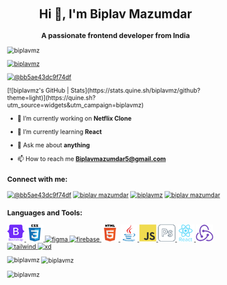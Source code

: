 <h1 align="center">Hi 👋, I'm Biplav Mazumdar</h1>
<h3 align="center">A passionate frontend developer from India</h3>

<p align="left"> <img src="https://komarev.com/ghpvc/?username=biplavmz&label=Profile%20views&color=0e75b6&style=flat" alt="biplavmz" /> </p>

<p align="left"> <a href="https://github.com/ryo-ma/github-profile-trophy"><img src="https://github-profile-trophy.vercel.app/?username=biplavmz" alt="biplavmz" /></a> </p>

<p align="left"> <a href="https://twitter.com/@bb5ae43dc9f74df" target="blank"><img src="https://img.shields.io/twitter/follow/@bb5ae43dc9f74df?logo=twitter&style=for-the-badge" alt="@bb5ae43dc9f74df" /></a> </p>
[![biplavmz's GitHub | Stats](https://stats.quine.sh/biplavmz/github?theme=light)](https://quine.sh?utm_source=widgets&utm_campaign=biplavmz)

- 🔭 I’m currently working on **Netflix Clone**

- 🌱 I’m currently learning **React**

- 💬 Ask me about **anything**

- 📫 How to reach me **Biplavmazumdar5@gmail.com**

<h3 align="left">Connect with me:</h3>
<p align="left">
<a href="https://twitter.com/@bb5ae43dc9f74df" target="blank"><img align="center" src="https://raw.githubusercontent.com/rahuldkjain/github-profile-readme-generator/neutral-icons/src/images/icons/Social/twitter.svg" alt="@bb5ae43dc9f74df" height="30" width="40" /></a>
<a href="https://linkedin.com/in/biplav mazumdar" target="blank"><img align="center" src="https://raw.githubusercontent.com/rahuldkjain/github-profile-readme-generator/neutral-icons/src/images/icons/Social/linked-in-alt.svg" alt="biplav mazumdar" height="30" width="40" /></a>
<a href="https://codesandbox.com/biplavmz" target="blank"><img align="center" src="https://cdn.jsdelivr.net/npm/simple-icons@3.0.1/icons/codesandbox.svg" alt="biplavmz" height="30" width="40" /></a>
<a href="https://www.codechef.com/users/biplav mazumdar" target="blank"><img align="center" src="https://cdn.jsdelivr.net/npm/simple-icons@3.1.0/icons/codechef.svg" alt="biplav mazumdar" height="30" width="40" /></a>
</p>

<h3 align="left">Languages and Tools:</h3>
<p align="left"> <a href="https://getbootstrap.com" target="_blank"> <img src="https://raw.githubusercontent.com/devicons/devicon/master/icons/bootstrap/bootstrap-plain-wordmark.svg" alt="bootstrap" width="40" height="40"/> </a> <a href="https://www.w3schools.com/css/" target="_blank"> <img src="https://raw.githubusercontent.com/devicons/devicon/master/icons/css3/css3-original-wordmark.svg" alt="css3" width="40" height="40"/> </a> <a href="https://www.figma.com/" target="_blank"> <img src="https://www.vectorlogo.zone/logos/figma/figma-icon.svg" alt="figma" width="40" height="40"/> </a> <a href="https://firebase.google.com/" target="_blank"> <img src="https://www.vectorlogo.zone/logos/firebase/firebase-icon.svg" alt="firebase" width="40" height="40"/> </a> <a href="https://www.w3.org/html/" target="_blank"> <img src="https://raw.githubusercontent.com/devicons/devicon/master/icons/html5/html5-original-wordmark.svg" alt="html5" width="40" height="40"/> </a> <a href="https://www.java.com" target="_blank"> <img src="https://raw.githubusercontent.com/devicons/devicon/master/icons/java/java-original.svg" alt="java" width="40" height="40"/> </a> <a href="https://developer.mozilla.org/en-US/docs/Web/JavaScript" target="_blank"> <img src="https://raw.githubusercontent.com/devicons/devicon/master/icons/javascript/javascript-original.svg" alt="javascript" width="40" height="40"/> </a> <a href="https://www.photoshop.com/en" target="_blank"> <img src="https://raw.githubusercontent.com/devicons/devicon/master/icons/photoshop/photoshop-line.svg" alt="photoshop" width="40" height="40"/> </a> <a href="https://reactjs.org/" target="_blank"> <img src="https://raw.githubusercontent.com/devicons/devicon/master/icons/react/react-original-wordmark.svg" alt="react" width="40" height="40"/> </a> <a href="https://redux.js.org" target="_blank"> <img src="https://raw.githubusercontent.com/devicons/devicon/master/icons/redux/redux-original.svg" alt="redux" width="40" height="40"/> </a> <a href="https://tailwindcss.com/" target="_blank"> <img src="https://www.vectorlogo.zone/logos/tailwindcss/tailwindcss-icon.svg" alt="tailwind" width="40" height="40"/> </a> <a href="https://www.adobe.com/products/xd.html" target="_blank"> <img src="https://cdn.worldvectorlogo.com/logos/adobe-xd.svg" alt="xd" width="40" height="40"/> </a> </p>

<p><img align="left" src="https://github-readme-stats.vercel.app/api/top-langs?username=biplavmz&show_icons=true&locale=en&layout=compact" alt="biplavmz" /></p>

<p>&nbsp;<img align="center" src="https://github-readme-stats.vercel.app/api?username=biplavmz&show_icons=true&locale=en" alt="biplavmz" /></p>

<p><img align="center" src="https://github-readme-streak-stats.herokuapp.com/?user=biplavmz&" alt="biplavmz" /></p>
